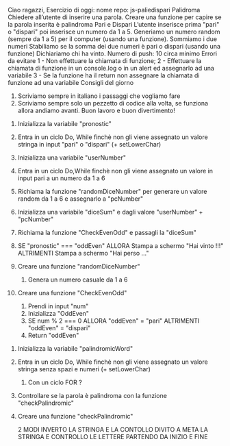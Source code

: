 <!-------------------------
    CONSEGNA ESERCIZIO
-------------------------->
Ciao ragazzi, Esercizio di oggi:
nome repo: js-paliedispari
Palidroma
Chiedere all’utente di inserire una parola.
Creare una funzione per capire se la parola inserita è palindroma
Pari e Dispari
L’utente inserisce prima  "pari" o "dispari" poi inserisce un numero da 1 a 5. Generiamo un numero random (sempre da 1 a 5) per il computer (usando una funzione).
Sommiamo i due numeri
Stabiliamo se la somma dei due numeri è pari o dispari (usando una funzione)
Dichiariamo chi ha vinto.
Numero di push: 10 circa minimo
Errori da evitare
1 - Non effettuare la chiamata di funzione;
2 - Effettuare la chiamata di funzione in un console.log o in un alert ed assegnarlo ad una variabile
3 - Se la funzione ha il return non assegnare la chiamata di funzione ad una variabile
Consigli del giorno
1.  Scriviamo sempre in italiano i passaggi che vogliamo fare
2.  Scriviamo sempre solo un pezzetto di codice alla volta, se funziona allora andiamo avanti.
Buon lavoro e buon divertimento!



<!-----------------------------------
    PSEUDO-CODICE PARI & DISPARI
------------------------------------>
1.  Inizializza la variabile "pronostic"
2.  Entra in un ciclo Do, While finchè non gli viene assegnato un valore stringa in input "pari" o "dispari" (+ setLowerChar)
3.  Inizializza una variabile "userNumber"
4.  Entra in un ciclo Do,While finchè non gli viene assegnato un valore in input pari a un numero da 1 a 6
5.  Richiama la funzione "randomDiceNumber" per generare un valore random da 1 a 6 e assegnarlo a "pcNumber"
6.  Inizializza una variabile "diceSum" e dagli valore "userNumber" + "pcNumber"
7.  Richiama la funzione "CheckEvenOdd" e passagli la "diceSum"
8.  SE "pronostic" === "oddEven"
        ALLORA  Stampa a schermo "Hai vinto !!!"
        ALTRIMENTI  Stampa a schermo "Hai perso ..."


0.  Creare una funzione "randomDiceNumber"
    1.  Genera un numero casuale da 1 a 6
0.  Creare una funzione "CheckEvenOdd"
    1.  Prendi in input "num"
    2.  Inizializza "OddEven"
    3.  SE num % 2 === 0
            ALLORA  "oddEven" = "pari"
            ALTRIMENTI  "oddEven" = "dispari"
    4. Return "oddEven"




<!------------------------------
    PSEUDO-CODICE PALINDROMA
-------------------------------->
1.  Inizializza la variabile "palindromicWord"
2.  Entra in un ciclo Do, While finchè non gli viene assegnato un valore stringa senza spazi e numeri (+ setLowerChar)
    1. Con un ciclo FOR ?
3.  Controllare se la parola è palindroma con la funzione "checkPalindromic"


0.  Creare una funzione "checkPalindromic"

    2 MODI
    INVERTO LA STRINGA E LA CONTOLLO
    DIVITO A META LA STRINGA E CONTROLLO LE LETTERE PARTENDO DA INIZIO E FINE